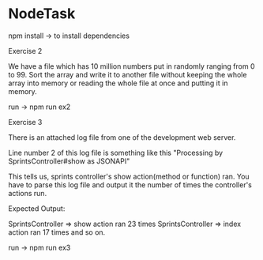 # NodeTask

npm install -> to install dependencies 

Exercise 2

We have a file which has 10 million numbers put in randomly ranging from 0 to 99.
Sort the array and write it to another file without keeping the whole array into memory or reading the whole file at once and putting it in memory.


run -> npm run ex2 


Exercise 3

There is an attached log file from one of the development web server. 

Line number 2 of this log file is something like this "Processing by SprintsController#show as JSONAPI"

This tells us, sprints controller's show action(method or function) ran. You have to parse this log file and output it the number of times the controller's actions run.

Expected Output:

SprintsController => show action ran 23 times
SprintsController => index action ran 17 times
and so on.

run -> npm run ex3

